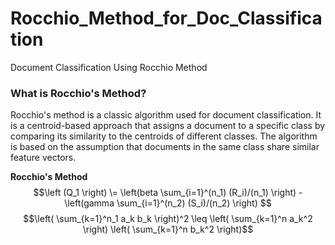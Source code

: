 # Rocchio_Method_for_Doc_Classification
Document Classification Using Rocchio Method

### What is Rocchio's Method?
Rocchio's method is a classic algorithm used for document classification. It is a centroid-based approach that assigns a document to a specific class by comparing its similarity to the centroids of different classes. The algorithm is based on the assumption that documents in the same class share similar feature vectors.


**Rocchio's Method**
$$\left (Q_1 \right) \=    \left(beta \sum_{i=1}^(n_1) (R_i)/(n_1) \right) -  \left(gamma \sum_{i=1}^(n_2) (S_i)/(n_2) \right)                  $$
$$\left( \sum_{k=1}^n_1 a_k b_k \right)^2 \leq \left( \sum_{k=1}^n a_k^2 \right) \left( \sum_{k=1}^n b_k^2 \right)$$
